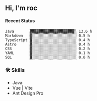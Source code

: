 ## Hi, I'm roc

<!--START_SECTION:waka-->
#### Recent Status

```text
Java       ▓▓▓▓▓▓▓▓▓▓▓▓▓▓▓▓▓▓▓▓░ 13.6 h
Markdown   ▓░░░░░░░░░░░░░░░░░░░░ 0.5 h
TypeScript ▓░░░░░░░░░░░░░░░░░░░░ 0.4 h
Astro      ▓░░░░░░░░░░░░░░░░░░░░ 0.4 h
CSS        ▓░░░░░░░░░░░░░░░░░░░░ 0.2 h
YAML       ▓░░░░░░░░░░░░░░░░░░░░ 0.1 h
SQL        ▓░░░░░░░░░░░░░░░░░░░░ 0.0 h
```
<!--END_SECTION:waka-->

### 🛠️ Skills
- Java
- Vue | Vite
- Ant Design Pro
